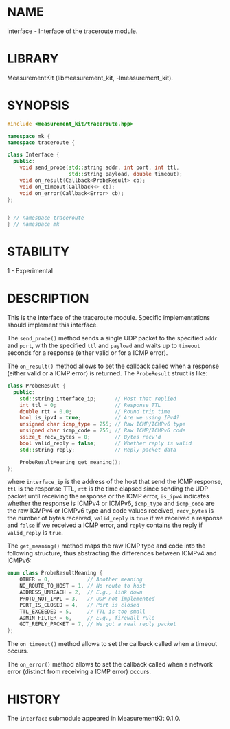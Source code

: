 # NAME
interface - Interface of the traceroute module.

# LIBRARY
MeasurementKit (libmeasurement_kit, -lmeasurement_kit).

# SYNOPSIS

```C++
#include <measurement_kit/traceroute.hpp>

namespace mk {
namespace traceroute {

class Interface {
  public:
    void send_probe(std::string addr, int port, int ttl,
                    std::string payload, double timeout);
    void on_result(Callback<ProbeResult> cb);
    void on_timeout(Callback<> cb);
    void on_error(Callback<Error> cb);
};


} // namespace traceroute
} // namespace mk
```

# STABILITY

1 - Experimental

# DESCRIPTION

This is the interface of the traceroute module. Specific implementations should
implement this interface.

The `send_probe()` method sends a single UDP packet to the specified `addr`
and `port`, with the specified `ttl` and `payload` and waits up to `timeout` seconds
for a response (either valid or for a ICMP error).

The `on_result()` method allows to set the callback called when a response (either
valid or a ICMP error) is returned. The `ProbeResult` struct is like:

```C++
class ProbeResult {
  public:
    std::string interface_ip;      // Host that replied
    int ttl = 0;                   // Response TTL
    double rtt = 0.0;              // Round trip time
    bool is_ipv4 = true;           // Are we using IPv4?
    unsigned char icmp_type = 255; // Raw ICMP/ICMPv6 type
    unsigned char icmp_code = 255; // Raw ICMP/ICMPv6 code
    ssize_t recv_bytes = 0;        // Bytes recv'd
    bool valid_reply = false;      // Whether reply is valid
    std::string reply;             // Reply packet data

    ProbeResultMeaning get_meaning();
};
```

where `interface_ip` is the address of the host that send the ICMP response, `ttl`
is the response TTL, `rtt` is the time elapsed since sending the UDP packet until
receiving the response or the ICMP error, `is_ipv4` indicates whether the response
is ICMPv4 or ICMPv6, `icmp_type` and `icmp_code` are the raw ICMPv4 or ICMPv6 type
and code values received, `recv_bytes` is the number of bytes received, `valid_reply`
is `true` if we received a response and `false` if we received a ICMP error, and
`reply` contains the reply if `valid_reply` is `true`.

The `get_meaning()` method maps the raw ICMP type and code into the following
structure, thus abstracting the differences between ICMPv4 and ICMPv6:

```C++
enum class ProbeResultMeaning {
    OTHER = 0,            // Another meaning
    NO_ROUTE_TO_HOST = 1, // No route to host
    ADDRESS_UNREACH = 2,  // E.g., link down
    PROTO_NOT_IMPL = 3,   // UDP not implemented
    PORT_IS_CLOSED = 4,   // Port is closed
    TTL_EXCEEDED = 5,     // TTL is too small
    ADMIN_FILTER = 6,     // E.g., firewall rule
    GOT_REPLY_PACKET = 7, // We got a real reply packet
};
```

The `on_timeout()` method allows to set the callback called when a timeout occurs.

The `on_error()` method allows to set the callback called when a network error (distinct
from receiving a ICMP error) occurs.


# HISTORY

The `interface` submodule appeared in MeasurementKit 0.1.0.
